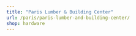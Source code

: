 ```yaml
---
title: "Paris Lumber & Building Center"
url: /paris/paris-lumber-and-building-center/
shop: hardware
---
```

